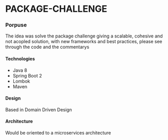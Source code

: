 # PACKAGE-CHALLENGE

### Porpuse
The idea was solve the package challenge giving a scalable, cohesive and not acopled solution, with new frameworks and 
best practices, please see through the code and the commentarys 

#### Technologies

* Java 8
* Spring Boot 2
* Lombok
* Maven

#### Design

Based in Domain Driven Design

#### Architecture

Would be oriented to a microservices architecture


